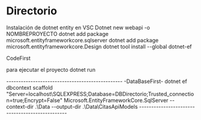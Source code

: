 # Directorio
Instalación de dotnet entity en VSC
Dotnet new webapi -o NOMBREPROYECTO
dotnet add package microsoft.entityframeworkcore.sqlserver
dotnet add package microsoft.entityframeworkcore.Design
dotnet tool install --global dotnet-ef

CodeFirst

para ejecutar el proyecto
dotnet run


-_-_-_-_-_-_-_-_-_-_-_-_-_-_-_-_-_-_-_-_-_-_-_-_-_-_-_-_-_-_-_-_-_-_-_-_-_-_-_-_-_-_-_-_-_-_-_-_
                                          -DataBaseFirst-
dotnet ef dbcontext scaffold
"Server=localhost\SQLEXPRESS;Database=DBDirectorio;Trusted_connection=true;Encrypt=False"
Microsoft.EntityFrameworkCore.SqlServer --context-dir .\Data --output-dir .\Data\CitasApiModels
-_-_-_-_-_-_-_-_-_-_-_-_-_-_-_-_-_-_-_-_-_-_-_-_-_-_-_-_-_-_-_-_-_-_-_-_-_-_-_-_-_-_-_-_-_-_-_-_
